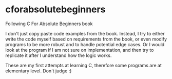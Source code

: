 # cforabsolutebeginners
Following C For Absolute Beginners book

I don't just copy paste code examples from the book. Instead, I try to either write the code myself based on requirements from the book, or even modify programs to be more robust and to handle potential edge cases. Or I would look at the program if I am not sure on implementation, and then try to replicate it after I understand how the logic works.

These are my first attempts at learning C, therefore some programs are at elementary level. Don't judge :)
